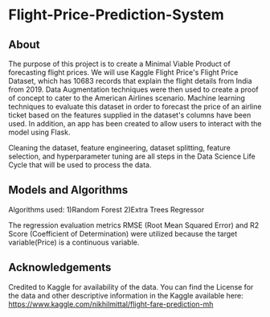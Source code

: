# Flight-Price-Prediction-System

## About
The purpose of this project is to create a Minimal Viable Product of forecasting flight prices. We will use Kaggle Flight Price's Flight Price Dataset, which has 10683 records that explain the flight details from India from 2019. Data Augmentation techniques were then used to create a proof of concept to cater to the American Airlines scenario. Machine learning techniques to evaluate this dataset in order to forecast the price of an airline ticket based on the features supplied in the dataset's columns have been used. In addition, an app has been created to allow users to interact with the model using Flask.

Cleaning the dataset, feature engineering, dataset splitting, feature selection, and hyperparameter tuning are all steps in the Data Science Life Cycle that will be used to process the data.
 
## Models and Algorithms
Algorithms used:
1)Random Forest
2)Extra Trees Regressor

The regression evaluation metrics RMSE (Root Mean Squared Error) and R2 Score (Coefficient of Determination) were utilized because the target variable(Price) is a continuous variable.

## Acknowledgements
Credited to Kaggle for availability of the data. You can find the License for the data and other descriptive information in the Kaggle available here:
https://www.kaggle.com/nikhilmittal/flight-fare-prediction-mh

